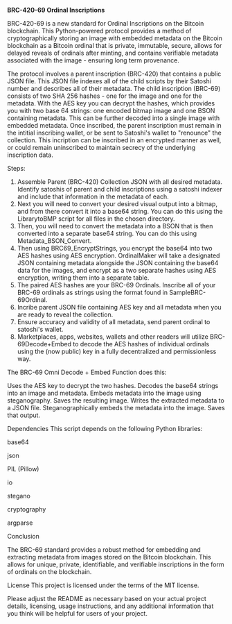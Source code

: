 **BRC-420-69 Ordinal Inscriptions**

BRC-420-69 is a new standard for Ordinal Inscriptions on the Bitcoin blockchain. This Python-powered protocol provides a method of cryptographically storing an image with embedded metadata on the Bitcoin blockchain as a Bitcoin ordinal that is private, immutable, secure, allows for delayed reveals of ordinals after minting, and contains verifiable metadata associated with the image - ensuring long term provenance.

The protocol involves a parent inscription (BRC-420) that contains a public JSON file. This JSON file indexes all of the child scripts by their Satoshi number and describes all of their metadata. The child inscription (BRC-69) consists of two SHA 256 hashes - one for the image and one for the metadata. With the AES key you can decrypt the hashes, which provides you with two base 64 strings: one encoded bitmap image and one BSON containing metadata. This can be further decoded into a single image with embedded metadata. Once inscribed, the parent inscription must remain in the intitial inscribing wallet, or be sent to Satoshi's wallet to "renounce" the collection. This incription can be inscribed in an encrypted manner as well, or could remain uninscribed to maintain secrecy of the underlying inscription data. 

Steps:

1. Assemble Parent (BRC-420) Collection JSON with all desired metadata. Identify satoshis of parent and child inscriptions using a satoshi indexer and include that information in the metadata of each.  
2. Next you will need to convert your desired visual output into a bitmap, and from there convert it into a base64 string. You can do this using the LibrarytoBMP script for all files in the chosen directory. 
3. Then, you will need to convert the metadata into a BSON that is then converted into a separate base64 string.  You can do this using Metadata_BSON_Convert.  
4. Then using BRC69_EncryptStrings, you encrypt the base64 into two AES hashes using AES encryption. OrdinalMaker will take a designated JSON containing metadata alongside the JSON containing the base64 data for the images, and encrypt as a two separate hashes using AES encryption, writing them into a separate table. 
5. The paired AES hashes are your BRC-69 Ordinals. Inscribe all of your BRC-69 ordinals as strings using the format found in SampleBRC-69Ordinal. 
6. Incribe parent JSON file containing AES key and all metadata when you are ready to reveal the collection. 
7. Ensure accuracy and validity of all metadata, send parent ordinal to satoshi's wallet. 
8. Marketplaces, apps, websites, wallets and other readers will utilize BRC-69Decode+Embed to decode the AES hashes of individual ordinals using the (now public) key in a fully decentralized and permissionless way. 

The BRC-69 Omni Decode + Embed Function does this:

Uses the AES key to decrypt the two hashes. 
Decodes the base64 strings into an image and metadata.
Embeds metadata into the image using steganography.
Saves the resulting image. 
Writes the extracted metadata to a JSON file. 
Steganographically embeds the metadata into the image. Saves that output. 
  

Dependencies
This script depends on the following Python libraries:

  base64

  json

  PIL (Pillow)

  io

  stegano

  cryptography
  
  argparse


Conclusion

The BRC-69 standard provides a robust method for embedding and extracting metadata from images stored on the Bitcoin blockchain. This allows for unique, private, identifiable, and verifiable inscriptions in the form of ordinals on the blockchain.

License
This project is licensed under the terms of the MIT license.

Please adjust the README as necessary based on your actual project details, licensing, usage instructions, and any additional information that you think will be helpful for users of your project.
